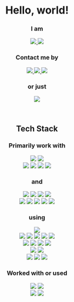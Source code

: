 <h1 align="center">Hello, world!</h1>

<h3 align="center">I am</h3>
<p align="center">
  <a href="https://linkedin.com/in/joonhunlee/">
    <img
      src="https://img.shields.io/badge/LinkedIn-0A66C2?style=for-the-badge&logo=LinkedIn&logoColor=white"
    />
  </a>
  <a href="https://github.com/leejoonhun">
    <img
      src="https://img.shields.io/badge/GitHub-181717?style=for-the-badge&logo=GitHub&logoColor=white"
    />
  </a>
</p>

<h3 align="center">Contact me by</h3>
<p align="center">
  <a href="mailto:jhlee63@outlook.com">
    <img
      src="https://img.shields.io/badge/Dev%20Mail-0078D4?style=for-the-badge&logo=Microsoft%20Outlook&logoColor=white"
    />
  </a>
  <a href="mailto:ljoonhun@gmail.com">
    <img
      src="https://img.shields.io/badge/Biz%20Mail-EA4335?style=for-the-badge&logo=Gmail&logoColor=white"
    />
  </a>
  <a href="https://namecard.kakao.com/joonhunlee">
    <img
      src="https://img.shields.io/badge/KakaoTalk-FFDD00?style=for-the-badge&logo=KakaoTalk&logoColor=black"
    />
  </a>
</p>
<h3 align="center">or just</h3>
<p align="center">
  <a href="https://www.buymeacoffee.com/JoonhunLee">
    <img
      src="https://img.shields.io/badge/Buy%20Me%20a%20Coffee-FFDD00?style=for-the-badge&logo=Buy-Me-a-Coffee&logoColor=black"
    />
  </a>
  <br />
</p>

<br />

<h2 align="center">Tech Stack</h2>

<h3 align="center">Primarily work with</h3>
<p align="center">
  <img
    src="https://img.shields.io/badge/Python-3776AB?style=flat-square&logo=Python&logoColor=white"
  />
  <img
    src="https://img.shields.io/badge/PostgreSQL-4169E1?style=flat-square&logo=PostgreSQL&logoColor=white"
  />
  <br />
  <img
    src="https://img.shields.io/badge/pandas-150458?style=flat-square&logo=pandas&logoColor=white"
  />
  <img
    src="https://img.shields.io/badge/sklearn-F7931E?style=flat-square&logo=scikit-learn&logoColor=white"
  />
  <img
    src="https://img.shields.io/badge/torch-EE4C2C?style=flat-square&logo=PyTorch&logoColor=white"
  />
  <img
    src="https://img.shields.io/badge/pyspark-E25A1C?style=flat-square&logo=Apache%20Spark&logoColor=white"
  />
</p>

<h3 align="center">and</h3>
<p align="center">
  <!-- Languages for Numerical Analysis -->
  <img
    src="https://img.shields.io/badge/Julia-9558B2?style=flat-square&logo=Julia&logoColor=white"
  />
  <!-- Languages for Data Engineering -->
  <img
    src="https://img.shields.io/badge/Scala-DC322F?style=flat-square&logo=Scala&logoColor=white"
  />
  <!-- Languages for Computer Science -->
  <img
    src="https://img.shields.io/badge/C++-00599C?style=flat-square&logo=C%2B%2B&logoColor=white"
  />
  <img
    src="https://img.shields.io/badge/Rust-000000?style=flat-square&logo=Rust&logoColor=white"
  />
  <br />
  <!-- Languages for Software Development -->
  <img
    src="https://img.shields.io/badge/Flutter-02569B?style=flat-square&logo=Flutter&logoColor=white"
  />
  <img
    src="https://img.shields.io/badge/Vue-4FC08D?style=flat-square&logo=Vue.js&logoColor=white"
  />
  <img
    src="https://img.shields.io/badge/Svelte-FF3E00?style=flat-square&logo=Svelte&logoColor=white"
  />
  <img
    src="https://img.shields.io/badge/Go-00ADD8?style=flat-square&logo=Go&logoColor=white"
  />
  <!-- Languages for Blockchain -->
  <img
    src="https://img.shields.io/badge/Solidity-363636?style=flat-square&logo=solidity&logoColor=white"
  />
</p>

<h3 align="center">using</h3>
<p align="center">
  <!-- God -->
  <img
    src="https://img.shields.io/badge/Google-4285F4?style=flat-square&logo=Google&logoColor=white"
  />
  <br />
  <!-- Tools for Programming -->
  <img
    src="https://img.shields.io/badge/MacBook%20Pro-000000?style=flat-square&logo=Apple&logoColor=white"
  />
  <img
    src="https://img.shields.io/badge/VS%20Code-007ACC?style=flat-square&logo=Visual%20Studio%20Code&logoColor=white"
  />
  <img
    src="https://img.shields.io/badge/GitHub-181717?style=flat-square&logo=GitHub&logoColor=white"
  />
  <img
    src="https://img.shields.io/badge/GCP-4285F4?style=flat-square&logo=Google%20Cloud&logoColor=white"
  />
  <img
    src="https://img.shields.io/badge/Colab-F9AB00?style=flat-square&logo=Google%20Colab&logoColor=white"
  />
  <br />
  <!-- Tools for Paperwork -->
  <img
    src="https://img.shields.io/badge/ThinkPad%20E14-E2231A?style=flat-square&logo=Lenovo&logoColor=white"
  />
  <img
    src="https://img.shields.io/badge/MS%20Office-D83B01?style=flat-square&logo=Microsoft%20Office&logoColor=white"
  />
  <img
    src="https://img.shields.io/badge/OneDrive-0078D4?style=flat-square&logo=Microsoft%20OneDrive&logoColor=white"
  />
  <img
    src="https://img.shields.io/badge/Overleaf-47A141?style=flat-square&logo=Overleaf&logoColor=white"
  />
  <br />
  <!-- Gadgets -->
  <img
    src="https://img.shields.io/badge/MX%20Keys-00B8FC?style=flat-square&logo=Logitech&logoColor=white"
  />
  <img
    src="https://img.shields.io/badge/MX%20Vertical-00B8FC?style=flat-square&logo=Logitech&logoColor=white"
  />
  <br />
  <!-- Mobile Devices -->
  <img
    src="https://img.shields.io/badge/iPhone%2011-000000?style=flat-square&logo=Apple&logoColor=white"
  />
  <img
    src="https://img.shields.io/badge/Galaxy%20S21-1428A0?style=flat-square&logo=Samsung&logoColor=white"
  />
  <img
    src="https://img.shields.io/badge/Galaxy%20Tab%20S7+-1428A0?style=flat-square&logo=Samsung&logoColor=white"
  />
</p>

<h3 align="center">Worked with or used</h3>
<p align="center">
  <!-- Languages -->
  <img
    src="https://img.shields.io/badge/R-276DC3?style=flat-square&logo=R&logoColor=white"
  />
  <img
    src="https://img.shields.io/badge/MySQL-4479A1?style=flat-square&logo=MySQL&logoColor=white"
  />
  <br />
  <!-- Tools -->
  <img
    src="https://img.shields.io/badge/Illustrator-FE9B2B?style=flat-square&logo=Adobe%20Illustrator&logoColor=white"
  />
  <img
    src="https://img.shields.io/badge/XD-FF61F6?style=flat-square&logo=Adobe%20XD&logoColor=white"
  />
  <br />
  <!-- Gadgets -->
</p>
